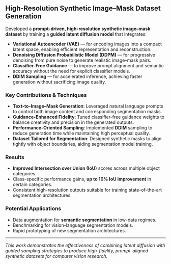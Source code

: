 ## High-Resolution Synthetic Image–Mask Dataset Generation

Developed a **prompt-driven, high-resolution synthetic image–mask dataset** by training a **guided latent diffusion model** that integrates:

- **Variational Autoencoder (VAE)** — for encoding images into a compact latent space, enabling efficient representation and reconstruction.
- **Denoising Diffusion Probabilistic Model (DDPM)** — for progressive denoising from pure noise to generate realistic image–mask pairs.
- **Classifier-Free Guidance** — to improve prompt alignment and semantic accuracy without the need for explicit classifier models.
- **DDIM Sampling** — for accelerated inference, achieving faster generation without sacrificing image quality.

### Key Contributions & Techniques
- **Text-to-Image–Mask Generation**: Leveraged natural language prompts to control both image content and corresponding segmentation masks.
- **Guidance-Enhanced Fidelity**: Tuned classifier-free guidance weights to balance creativity and precision in the generated outputs.
- **Performance-Oriented Sampling**: Implemented **DDIM** sampling to reduce generation time while maintaining high perceptual quality.
- **Dataset Tailored for Segmentation**: Designed synthetic masks to align tightly with object boundaries, aiding segmentation model training.

### Results
- **Improved Intersection over Union (IoU)** scores across multiple object categories.
- Class-specific performance gains, **up to 10% IoU improvement** in certain categories.
- Consistent high-resolution outputs suitable for training state-of-the-art segmentation architectures.

### Potential Applications
- Data augmentation for **semantic segmentation** in low-data regimes.
- Benchmarking for vision-language segmentation models.
- Rapid prototyping of new segmentation architectures.

---
*This work demonstrates the effectiveness of combining latent diffusion with guided sampling strategies to produce high-fidelity, prompt-aligned synthetic datasets for computer vision research.*
